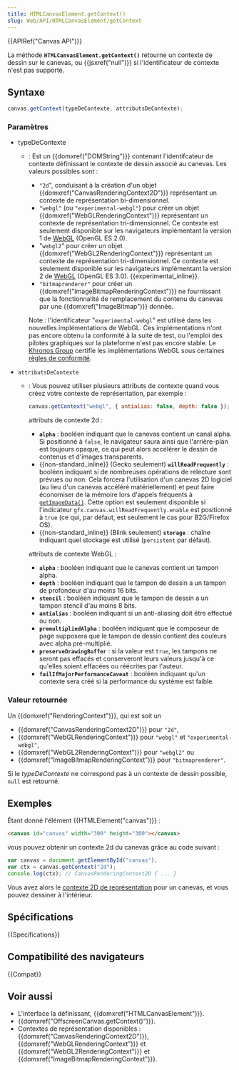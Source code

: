 ```yaml
---
title: HTMLCanvasElement.getContext()
slug: Web/API/HTMLCanvasElement/getContext
---
```


{{APIRef("Canvas API")}}

La méthode **`HTMLCanvasElement.getContext()`** retourne un contexte de dessin sur le canevas, ou {{jsxref("null")}} si l'identificateur de contexte n'est pas supporté.

## Syntaxe

```js
canvas.getContext(typeDeContexte, attributsDeContexte);
```

### Paramètres

- typeDeContexte
  - : Est un {{domxref("DOMString")}} contenant l'identifcateur de contexte définissant le contexte de dessin associé au canevas. Les valeurs possibles sont :
    - `"2d`", conduisant à la création d'un objet {{domxref("CanvasRenderingContext2D")}} représentant un contexte de représentation bi-dimensionnel.
    - `"webgl"` (ou `"experimental-webgl"`) pour créer un objet {{domxref("WebGLRenderingContext")}} représentant un contexte de représentation tri-dimensionnel. Ce contexte est seulement disponible sur les navigateurs implémentant la version 1 de [WebGL](/fr/docs/Web/API/WebGL_API) (OpenGL ES 2.0).
    - "`webgl2`" pour créer un objet {{domxref("WebGL2RenderingContext")}} représentant un contexte de représentation tri-dimensionnel. Ce contexte est seulement disponible sur les navigateurs implémentant la version 2 de [WebGL](/fr/docs/Web/API/WebGL_API) (OpenGL ES 3.0). {{experimental_inline}}.
    - `"bitmaprenderer"` pour créer un {{domxref("ImageBitmapRenderingContext")}} ne fournissant que la fonctionnalité de remplacement du contenu du canevas par une {{domxref("ImageBitmap")}} donnée.

    Note : l'identificateur "`experimental-webgl`" est utilisé dans les nouvelles implémentations de WebGL. Ces implémentations n'ont pas encore obtenu la conformité à la suite de test, ou l'emploi des pilotes graphiques sur la plateforme n'est pas encore stable. Le [Khronos Group](https://www.khronos.org/) certifie les implémentations WebGL sous certaines [règles de conformité](https://www.khronos.org/registry/webgl/sdk/tests/CONFORMANCE_RULES.txt).

- `attributsDeContexte`
  - : Vous pouvez utiliser plusieurs attributs de contexte quand vous créez votre contexte de représentation, par exemple :

    ```js
    canvas.getContext("webgl", { antialias: false, depth: false });
    ```

    attributs de contexte 2d :
    - **`alpha`**&nbsp;: booléen indiquant que le canevas contient un canal alpha. Si positionné à `false`, le navigateur saura ainsi que l'arrière-plan est toujours opaque, ce qui peut alors accélérer le dessin de contenus et d'images transparents.
    - {{non-standard_inline}} (Gecko seulement) **`willReadFrequently`**&nbsp;: booléen indiquant si de nombreuses opérations de relecture sont prévues ou non. Cela forcera l'utilisation d'un canevas 2D logiciel (au lieu d'un canevas accéléré matériellement) et peut faire économiser de la mémoire lors d'appels fréquents à [`getImageData()`](/fr/docs/Web/API/CanvasRenderingContext2D/getImageData). Cette option est seulement disponible si l'indicateur `gfx.canvas.willReadFrequently.enable` est positionné à `true` (ce qui, par défaut, est seulement le cas pour B2G/Firefox OS).
    - {{non-standard_inline}} (Blink seulement) **`storage`**&nbsp;: chaîne indiquant quel stockage est utilisé (`persistent` par défaut).

    attributs de contexte WebGL :
    - **`alpha`**&nbsp;: booléen indiquant que le canevas contient un tampon alpha.
    - **`depth`**&nbsp;: booléen indiquant que le tampon de dessin a un tampon de profondeur d'au moins 16 bits.
    - **`stencil`**&nbsp;: booléen indiquant que le tampon de dessin a un tampon stencil d'au moins 8 bits.
    - **`antialias`**&nbsp;: booléen indiquant si un anti-aliasing doit être effectué ou non.
    - **`premultipliedAlpha`**&nbsp;: booléen indiquant que le composeur de page supposera que le tampon de dessin contient des couleurs avec alpha pré-multiplié.
    - **`preserveDrawingBuffer`**&nbsp;: si la valeur est `true`, les tampons ne seront pas effacés et conserveront leurs valeurs jusqu'à ce qu'elles soient effacées ou réécrites par l'auteur.
    - **`failIfMajorPerformanceCaveat`** : booléen indiquant qu'un contexte sera créé si la performance du système est faible.

### Valeur retournée

Un {{domxref("RenderingContext")}}, qui est soit un

- {{domxref("CanvasRenderingContext2D")}} pour `"2d"`,
- {{domxref("WebGLRenderingContext")}} pour `"webgl"` et `"experimental-webgl"`,
- {{domxref("WebGL2RenderingContext")}} pour `"webgl2"` ou
- {{domxref("ImageBitmapRenderingContext")}} pour `"bitmaprenderer"`.

Si le _typeDeContexte_ ne correspond pas à un contexte de dessin possible, `null` est retourné.

## Exemples

Étant donné l'élément {{HTMLElement("canvas")}} :

```html
<canvas id="canvas" width="300" height="300"></canvas>
```

vous pouvez obtenir un contexte 2d du canevas grâce au code suivant :

```js
var canvas = document.getElementById("canvas");
var ctx = canvas.getContext("2d");
console.log(ctx); // CanvasRenderingContext2D { ... }
```

Vous avez alors le [contexte 2D de représentation](/fr/docs/Web/API/CanvasRenderingContext2D) pour un canevas, et vous pouvez dessiner à l'intérieur.

## Spécifications

{{Specifications}}

## Compatibilité des navigateurs

{{Compat}}

## Voir aussi

- L'interface la définissant, {{domxref("HTMLCanvasElement")}}.
- {{domxref("OffscreenCanvas.getContext()")}}.
- Contextes de représentation disponibles : {{domxref("CanvasRenderingContext2D")}}, {{domxref("WebGLRenderingContext")}} et {{domxref("WebGL2RenderingContext")}} et {{domxref("ImageBitmapRenderingContext")}}.
